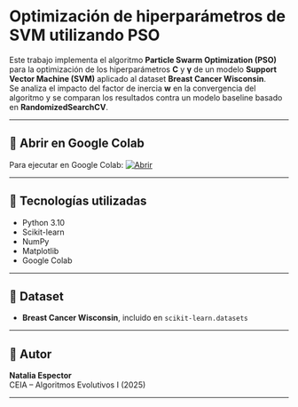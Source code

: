 # Optimización de hiperparámetros de SVM utilizando PSO

Este trabajo implementa el algoritmo **Particle Swarm Optimization (PSO)** para la optimización de los hiperparámetros **C** y **γ** de un modelo **Support Vector Machine (SVM)** aplicado al dataset **Breast Cancer Wisconsin**.  
Se analiza el impacto del factor de inercia **w** en la convergencia del algoritmo y se comparan los resultados contra un modelo baseline basado en **RandomizedSearchCV**.

---

## 📌 Abrir en Google Colab

Para ejecutar en Google Colab: [![Abrir]([https://colab.research.google.com/assets/colab-badge.svg)](https://colab.research.google.com/github/nataliaespector/CEIA-TP-AlgoritmosEvolutivosI/blob/main/RUTA_DEL_NOTEBOOK](https://colab.research.google.com/github/nataliaespector/CEIA-TP-AlgoritmosEvolutivosI/blob/main/Espector_AE1_Optimizaci%C3%B3n_de_hiperpar%C3%A1metros_de_SVM_utilizando_PSO.ipynb))

---

## 🧰 Tecnologías utilizadas

- Python 3.10
- Scikit-learn
- NumPy
- Matplotlib
- Google Colab

---

## 📌 Dataset

- **Breast Cancer Wisconsin**, incluido en `scikit-learn.datasets`

---

## 📌 Autor

**Natalia Espector**  
CEIA – Algoritmos Evolutivos I (2025)

---
